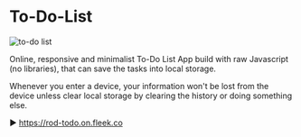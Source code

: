 # To-Do-List
![to-do list](https://raw.githubusercontent.com/Rodizs/to-do-List/master/todo-list.png)

Online, responsive and minimalist To-Do List App build with raw Javascript (no libraries), that can save the tasks into local storage.

Whenever you enter a device, your information won't be lost from the device unless clear local storage by clearing the history or doing something else.

▶️ https://rod-todo.on.fleek.co
